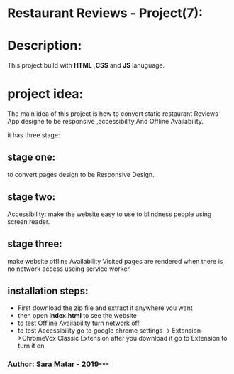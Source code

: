 # Restaurant Reviews - Project(7):


# Description: 

This project build with **HTML** ,**CSS** and **JS** lanuguage.
# project idea:
The main idea of this project is how to convert static restaurant Reviews App designe to be responsive ,accessibility,And Offline Availability.
  
it has three stage:
## stage one:
to convert pages design to be Responsive Design.

## stage two:
Accessibility: make the website easy to use to  blindness people using screen reader.
## stage three:
make website offline Availability Visited pages are rendered when there is no network access useing service worker.
## installation steps:
* First download the zip file and extract it anywhere you want
* then open **index.html** to see the website 
* to test Offline Availability turn network off 
* to test Accessibility go to google chrome settings -> Extension->ChromeVox Classic Extension
  after you download it go to Extension to turn it on 



###  Author: Sara Matar - 2019---
